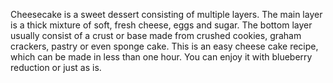 Cheesecake is a sweet dessert consisting of multiple layers. The main layer is a thick mixture of soft, fresh cheese, eggs and sugar. The bottom layer usually consist of a crust or base made from crushed cookies, graham crackers, pastry or even sponge cake. This is an easy cheese cake recipe, which can be made in less than one hour. You can enjoy it with blueberry reduction or just as is. 
